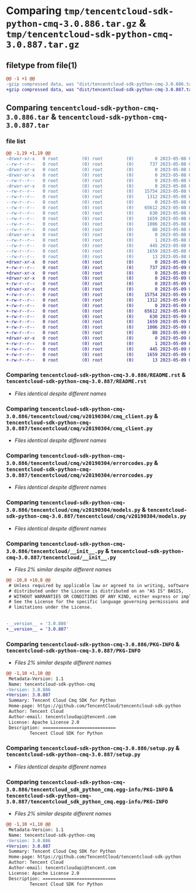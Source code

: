 # Comparing `tmp/tencentcloud-sdk-python-cmq-3.0.886.tar.gz` & `tmp/tencentcloud-sdk-python-cmq-3.0.887.tar.gz`

## filetype from file(1)

```diff
@@ -1 +1 @@
-gzip compressed data, was "dist/tencentcloud-sdk-python-cmq-3.0.886.tar", last modified: Mon May  8 03:08:12 2023, max compression
+gzip compressed data, was "dist/tencentcloud-sdk-python-cmq-3.0.887.tar", last modified: Tue May  9 02:37:24 2023, max compression
```

## Comparing `tencentcloud-sdk-python-cmq-3.0.886.tar` & `tencentcloud-sdk-python-cmq-3.0.887.tar`

### file list

```diff
@@ -1,19 +1,19 @@
-drwxr-xr-x   0 root         (0) root         (0)        0 2023-05-08 03:08:12.000000 tencentcloud-sdk-python-cmq-3.0.886/
--rw-r--r--   0 root         (0) root         (0)      737 2023-05-08 03:08:12.000000 tencentcloud-sdk-python-cmq-3.0.886/README.rst
-drwxr-xr-x   0 root         (0) root         (0)        0 2023-05-08 03:08:12.000000 tencentcloud-sdk-python-cmq-3.0.886/tencentcloud/
-drwxr-xr-x   0 root         (0) root         (0)        0 2023-05-08 03:08:12.000000 tencentcloud-sdk-python-cmq-3.0.886/tencentcloud/cmq/
--rw-r--r--   0 root         (0) root         (0)        0 2023-05-08 03:08:12.000000 tencentcloud-sdk-python-cmq-3.0.886/tencentcloud/cmq/__init__.py
-drwxr-xr-x   0 root         (0) root         (0)        0 2023-05-08 03:08:12.000000 tencentcloud-sdk-python-cmq-3.0.886/tencentcloud/cmq/v20190304/
--rw-r--r--   0 root         (0) root         (0)    15754 2023-05-08 03:08:12.000000 tencentcloud-sdk-python-cmq-3.0.886/tencentcloud/cmq/v20190304/cmq_client.py
--rw-r--r--   0 root         (0) root         (0)     1312 2023-05-08 03:08:12.000000 tencentcloud-sdk-python-cmq-3.0.886/tencentcloud/cmq/v20190304/errorcodes.py
--rw-r--r--   0 root         (0) root         (0)        0 2023-05-08 03:08:12.000000 tencentcloud-sdk-python-cmq-3.0.886/tencentcloud/cmq/v20190304/__init__.py
--rw-r--r--   0 root         (0) root         (0)    65612 2023-05-08 03:08:12.000000 tencentcloud-sdk-python-cmq-3.0.886/tencentcloud/cmq/v20190304/models.py
--rw-r--r--   0 root         (0) root         (0)      630 2023-05-08 03:08:12.000000 tencentcloud-sdk-python-cmq-3.0.886/tencentcloud/__init__.py
--rw-r--r--   0 root         (0) root         (0)     1659 2023-05-08 03:08:12.000000 tencentcloud-sdk-python-cmq-3.0.886/PKG-INFO
--rw-r--r--   0 root         (0) root         (0)     1006 2023-05-08 03:08:12.000000 tencentcloud-sdk-python-cmq-3.0.886/setup.py
--rw-r--r--   0 root         (0) root         (0)       88 2023-05-08 03:08:12.000000 tencentcloud-sdk-python-cmq-3.0.886/setup.cfg
-drwxr-xr-x   0 root         (0) root         (0)        0 2023-05-08 03:08:12.000000 tencentcloud-sdk-python-cmq-3.0.886/tencentcloud_sdk_python_cmq.egg-info/
--rw-r--r--   0 root         (0) root         (0)        1 2023-05-08 03:08:12.000000 tencentcloud-sdk-python-cmq-3.0.886/tencentcloud_sdk_python_cmq.egg-info/dependency_links.txt
--rw-r--r--   0 root         (0) root         (0)      445 2023-05-08 03:08:12.000000 tencentcloud-sdk-python-cmq-3.0.886/tencentcloud_sdk_python_cmq.egg-info/SOURCES.txt
--rw-r--r--   0 root         (0) root         (0)     1659 2023-05-08 03:08:12.000000 tencentcloud-sdk-python-cmq-3.0.886/tencentcloud_sdk_python_cmq.egg-info/PKG-INFO
--rw-r--r--   0 root         (0) root         (0)       13 2023-05-08 03:08:12.000000 tencentcloud-sdk-python-cmq-3.0.886/tencentcloud_sdk_python_cmq.egg-info/top_level.txt
+drwxr-xr-x   0 root         (0) root         (0)        0 2023-05-09 02:37:24.000000 tencentcloud-sdk-python-cmq-3.0.887/
+-rw-r--r--   0 root         (0) root         (0)      737 2023-05-09 02:37:24.000000 tencentcloud-sdk-python-cmq-3.0.887/README.rst
+drwxr-xr-x   0 root         (0) root         (0)        0 2023-05-09 02:37:24.000000 tencentcloud-sdk-python-cmq-3.0.887/tencentcloud/
+drwxr-xr-x   0 root         (0) root         (0)        0 2023-05-09 02:37:24.000000 tencentcloud-sdk-python-cmq-3.0.887/tencentcloud/cmq/
+-rw-r--r--   0 root         (0) root         (0)        0 2023-05-09 02:37:24.000000 tencentcloud-sdk-python-cmq-3.0.887/tencentcloud/cmq/__init__.py
+drwxr-xr-x   0 root         (0) root         (0)        0 2023-05-09 02:37:24.000000 tencentcloud-sdk-python-cmq-3.0.887/tencentcloud/cmq/v20190304/
+-rw-r--r--   0 root         (0) root         (0)    15754 2023-05-09 02:37:24.000000 tencentcloud-sdk-python-cmq-3.0.887/tencentcloud/cmq/v20190304/cmq_client.py
+-rw-r--r--   0 root         (0) root         (0)     1312 2023-05-09 02:37:24.000000 tencentcloud-sdk-python-cmq-3.0.887/tencentcloud/cmq/v20190304/errorcodes.py
+-rw-r--r--   0 root         (0) root         (0)        0 2023-05-09 02:37:24.000000 tencentcloud-sdk-python-cmq-3.0.887/tencentcloud/cmq/v20190304/__init__.py
+-rw-r--r--   0 root         (0) root         (0)    65612 2023-05-09 02:37:24.000000 tencentcloud-sdk-python-cmq-3.0.887/tencentcloud/cmq/v20190304/models.py
+-rw-r--r--   0 root         (0) root         (0)      630 2023-05-09 02:37:24.000000 tencentcloud-sdk-python-cmq-3.0.887/tencentcloud/__init__.py
+-rw-r--r--   0 root         (0) root         (0)     1659 2023-05-09 02:37:24.000000 tencentcloud-sdk-python-cmq-3.0.887/PKG-INFO
+-rw-r--r--   0 root         (0) root         (0)     1006 2023-05-09 02:37:24.000000 tencentcloud-sdk-python-cmq-3.0.887/setup.py
+-rw-r--r--   0 root         (0) root         (0)       88 2023-05-09 02:37:24.000000 tencentcloud-sdk-python-cmq-3.0.887/setup.cfg
+drwxr-xr-x   0 root         (0) root         (0)        0 2023-05-09 02:37:24.000000 tencentcloud-sdk-python-cmq-3.0.887/tencentcloud_sdk_python_cmq.egg-info/
+-rw-r--r--   0 root         (0) root         (0)        1 2023-05-09 02:37:24.000000 tencentcloud-sdk-python-cmq-3.0.887/tencentcloud_sdk_python_cmq.egg-info/dependency_links.txt
+-rw-r--r--   0 root         (0) root         (0)      445 2023-05-09 02:37:24.000000 tencentcloud-sdk-python-cmq-3.0.887/tencentcloud_sdk_python_cmq.egg-info/SOURCES.txt
+-rw-r--r--   0 root         (0) root         (0)     1659 2023-05-09 02:37:24.000000 tencentcloud-sdk-python-cmq-3.0.887/tencentcloud_sdk_python_cmq.egg-info/PKG-INFO
+-rw-r--r--   0 root         (0) root         (0)       13 2023-05-09 02:37:24.000000 tencentcloud-sdk-python-cmq-3.0.887/tencentcloud_sdk_python_cmq.egg-info/top_level.txt
```

### Comparing `tencentcloud-sdk-python-cmq-3.0.886/README.rst` & `tencentcloud-sdk-python-cmq-3.0.887/README.rst`

 * *Files identical despite different names*

### Comparing `tencentcloud-sdk-python-cmq-3.0.886/tencentcloud/cmq/v20190304/cmq_client.py` & `tencentcloud-sdk-python-cmq-3.0.887/tencentcloud/cmq/v20190304/cmq_client.py`

 * *Files identical despite different names*

### Comparing `tencentcloud-sdk-python-cmq-3.0.886/tencentcloud/cmq/v20190304/errorcodes.py` & `tencentcloud-sdk-python-cmq-3.0.887/tencentcloud/cmq/v20190304/errorcodes.py`

 * *Files identical despite different names*

### Comparing `tencentcloud-sdk-python-cmq-3.0.886/tencentcloud/cmq/v20190304/models.py` & `tencentcloud-sdk-python-cmq-3.0.887/tencentcloud/cmq/v20190304/models.py`

 * *Files identical despite different names*

### Comparing `tencentcloud-sdk-python-cmq-3.0.886/tencentcloud/__init__.py` & `tencentcloud-sdk-python-cmq-3.0.887/tencentcloud/__init__.py`

 * *Files 2% similar despite different names*

```diff
@@ -10,8 +10,8 @@
 # Unless required by applicable law or agreed to in writing, software
 # distributed under the License is distributed on an "AS IS" BASIS,
 # WITHOUT WARRANTIES OR CONDITIONS OF ANY KIND, either express or implied.
 # See the License for the specific language governing permissions and
 # limitations under the License.
 
 
-__version__ = '3.0.886'
+__version__ = '3.0.887'
```

### Comparing `tencentcloud-sdk-python-cmq-3.0.886/PKG-INFO` & `tencentcloud-sdk-python-cmq-3.0.887/PKG-INFO`

 * *Files 2% similar despite different names*

```diff
@@ -1,10 +1,10 @@
 Metadata-Version: 1.1
 Name: tencentcloud-sdk-python-cmq
-Version: 3.0.886
+Version: 3.0.887
 Summary: Tencent Cloud Cmq SDK for Python
 Home-page: https://github.com/TencentCloud/tencentcloud-sdk-python
 Author: Tencent Cloud
 Author-email: tencentcloudapi@tencent.com
 License: Apache License 2.0
 Description: ============================
         Tencent Cloud SDK for Python
```

### Comparing `tencentcloud-sdk-python-cmq-3.0.886/setup.py` & `tencentcloud-sdk-python-cmq-3.0.887/setup.py`

 * *Files identical despite different names*

### Comparing `tencentcloud-sdk-python-cmq-3.0.886/tencentcloud_sdk_python_cmq.egg-info/PKG-INFO` & `tencentcloud-sdk-python-cmq-3.0.887/tencentcloud_sdk_python_cmq.egg-info/PKG-INFO`

 * *Files 2% similar despite different names*

```diff
@@ -1,10 +1,10 @@
 Metadata-Version: 1.1
 Name: tencentcloud-sdk-python-cmq
-Version: 3.0.886
+Version: 3.0.887
 Summary: Tencent Cloud Cmq SDK for Python
 Home-page: https://github.com/TencentCloud/tencentcloud-sdk-python
 Author: Tencent Cloud
 Author-email: tencentcloudapi@tencent.com
 License: Apache License 2.0
 Description: ============================
         Tencent Cloud SDK for Python
```

